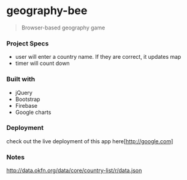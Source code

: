 # geography-bee
> Browser-based geography game

### Project Specs

- user will enter a country name. If they are correct, it updates map
- timer will count down 

### Built with
* jQuery
* Bootstrap
* Firebase
* Google charts

### Deployment

check out the live deployment of this app here[http://google.com]


### Notes
http://data.okfn.org/data/core/country-list/r/data.json 